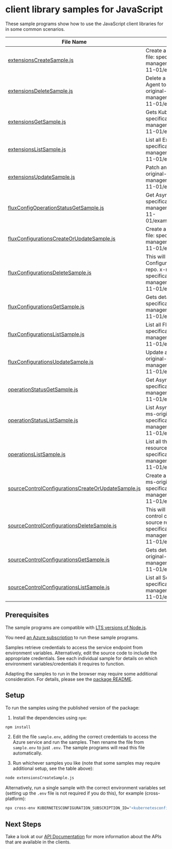# client library samples for JavaScript

These sample programs show how to use the JavaScript client libraries for in some common scenarios.

| **File Name**                                                                                         | **Description**                                                                                                                                                                                                                                                                                               |
| ----------------------------------------------------------------------------------------------------- | ------------------------------------------------------------------------------------------------------------------------------------------------------------------------------------------------------------------------------------------------------------------------------------------------------------- |
| [extensionsCreateSample.js][extensionscreatesample]                                                   | Create a new Kubernetes Cluster Extension. x-ms-original-file: specification/kubernetesconfiguration/resource-manager/Microsoft.KubernetesConfiguration/stable/2022-11-01/examples/CreateExtension.json                                                                                                       |
| [extensionsDeleteSample.js][extensionsdeletesample]                                                   | Delete a Kubernetes Cluster Extension. This will cause the Agent to Uninstall the extension from the cluster. x-ms-original-file: specification/kubernetesconfiguration/resource-manager/Microsoft.KubernetesConfiguration/stable/2022-11-01/examples/DeleteExtension.json                                    |
| [extensionsGetSample.js][extensionsgetsample]                                                         | Gets Kubernetes Cluster Extension. x-ms-original-file: specification/kubernetesconfiguration/resource-manager/Microsoft.KubernetesConfiguration/stable/2022-11-01/examples/GetExtension.json                                                                                                                  |
| [extensionsListSample.js][extensionslistsample]                                                       | List all Extensions in the cluster. x-ms-original-file: specification/kubernetesconfiguration/resource-manager/Microsoft.KubernetesConfiguration/stable/2022-11-01/examples/ListExtensions.json                                                                                                               |
| [extensionsUpdateSample.js][extensionsupdatesample]                                                   | Patch an existing Kubernetes Cluster Extension. x-ms-original-file: specification/kubernetesconfiguration/resource-manager/Microsoft.KubernetesConfiguration/stable/2022-11-01/examples/PatchExtension.json                                                                                                   |
| [fluxConfigOperationStatusGetSample.js][fluxconfigoperationstatusgetsample]                           | Get Async Operation status x-ms-original-file: specification/kubernetesconfiguration/resource-manager/Microsoft.KubernetesConfiguration/stable/2022-11-01/examples/GetFluxConfigurationAsyncOperationStatus.json                                                                                              |
| [fluxConfigurationsCreateOrUpdateSample.js][fluxconfigurationscreateorupdatesample]                   | Create a new Kubernetes Flux Configuration. x-ms-original-file: specification/kubernetesconfiguration/resource-manager/Microsoft.KubernetesConfiguration/stable/2022-11-01/examples/CreateFluxConfiguration.json                                                                                              |
| [fluxConfigurationsDeleteSample.js][fluxconfigurationsdeletesample]                                   | This will delete the YAML file used to set up the Flux Configuration, thus stopping future sync from the source repo. x-ms-original-file: specification/kubernetesconfiguration/resource-manager/Microsoft.KubernetesConfiguration/stable/2022-11-01/examples/DeleteFluxConfiguration.json                    |
| [fluxConfigurationsGetSample.js][fluxconfigurationsgetsample]                                         | Gets details of the Flux Configuration. x-ms-original-file: specification/kubernetesconfiguration/resource-manager/Microsoft.KubernetesConfiguration/stable/2022-11-01/examples/GetFluxConfiguration.json                                                                                                     |
| [fluxConfigurationsListSample.js][fluxconfigurationslistsample]                                       | List all Flux Configurations. x-ms-original-file: specification/kubernetesconfiguration/resource-manager/Microsoft.KubernetesConfiguration/stable/2022-11-01/examples/ListFluxConfigurations.json                                                                                                             |
| [fluxConfigurationsUpdateSample.js][fluxconfigurationsupdatesample]                                   | Update an existing Kubernetes Flux Configuration. x-ms-original-file: specification/kubernetesconfiguration/resource-manager/Microsoft.KubernetesConfiguration/stable/2022-11-01/examples/PatchFluxConfiguration.json                                                                                         |
| [operationStatusGetSample.js][operationstatusgetsample]                                               | Get Async Operation status x-ms-original-file: specification/kubernetesconfiguration/resource-manager/Microsoft.KubernetesConfiguration/stable/2022-11-01/examples/GetExtensionAsyncOperationStatus.json                                                                                                      |
| [operationStatusListSample.js][operationstatuslistsample]                                             | List Async Operations, currently in progress, in a cluster x-ms-original-file: specification/kubernetesconfiguration/resource-manager/Microsoft.KubernetesConfiguration/stable/2022-11-01/examples/ListAsyncOperationStatus.json                                                                              |
| [operationsListSample.js][operationslistsample]                                                       | List all the available operations the KubernetesConfiguration resource provider supports. x-ms-original-file: specification/kubernetesconfiguration/resource-manager/Microsoft.KubernetesConfiguration/stable/2022-11-01/examples/OperationsList.json                                                         |
| [sourceControlConfigurationsCreateOrUpdateSample.js][sourcecontrolconfigurationscreateorupdatesample] | Create a new Kubernetes Source Control Configuration. x-ms-original-file: specification/kubernetesconfiguration/resource-manager/Microsoft.KubernetesConfiguration/stable/2022-11-01/examples/CreateSourceControlConfiguration.json                                                                           |
| [sourceControlConfigurationsDeleteSample.js][sourcecontrolconfigurationsdeletesample]                 | This will delete the YAML file used to set up the Source control configuration, thus stopping future sync from the source repo. x-ms-original-file: specification/kubernetesconfiguration/resource-manager/Microsoft.KubernetesConfiguration/stable/2022-11-01/examples/DeleteSourceControlConfiguration.json |
| [sourceControlConfigurationsGetSample.js][sourcecontrolconfigurationsgetsample]                       | Gets details of the Source Control Configuration. x-ms-original-file: specification/kubernetesconfiguration/resource-manager/Microsoft.KubernetesConfiguration/stable/2022-11-01/examples/GetSourceControlConfiguration.json                                                                                  |
| [sourceControlConfigurationsListSample.js][sourcecontrolconfigurationslistsample]                     | List all Source Control Configurations. x-ms-original-file: specification/kubernetesconfiguration/resource-manager/Microsoft.KubernetesConfiguration/stable/2022-11-01/examples/ListSourceControlConfiguration.json                                                                                           |

## Prerequisites

The sample programs are compatible with [LTS versions of Node.js](https://github.com/nodejs/release#release-schedule).

You need [an Azure subscription][freesub] to run these sample programs.

Samples retrieve credentials to access the service endpoint from environment variables. Alternatively, edit the source code to include the appropriate credentials. See each individual sample for details on which environment variables/credentials it requires to function.

Adapting the samples to run in the browser may require some additional consideration. For details, please see the [package README][package].

## Setup

To run the samples using the published version of the package:

1. Install the dependencies using `npm`:

```bash
npm install
```

2. Edit the file `sample.env`, adding the correct credentials to access the Azure service and run the samples. Then rename the file from `sample.env` to just `.env`. The sample programs will read this file automatically.

3. Run whichever samples you like (note that some samples may require additional setup, see the table above):

```bash
node extensionsCreateSample.js
```

Alternatively, run a single sample with the correct environment variables set (setting up the `.env` file is not required if you do this), for example (cross-platform):

```bash
npx cross-env KUBERNETESCONFIGURATION_SUBSCRIPTION_ID="<kubernetesconfiguration subscription id>" KUBERNETESCONFIGURATION_RESOURCE_GROUP="<kubernetesconfiguration resource group>" KUBERNETESCONFIGURATION_SUBSCRIPTION_ID="<kubernetesconfiguration subscription id>" KUBERNETESCONFIGURATION_RESOURCE_GROUP="<kubernetesconfiguration resource group>" node extensionsCreateSample.js
```

## Next Steps

Take a look at our [API Documentation][apiref] for more information about the APIs that are available in the clients.

[extensionscreatesample]: https://github.com/Azure/azure-sdk-for-js/blob/main/sdk/kubernetesconfiguration/arm-kubernetesconfiguration/samples/v6/javascript/extensionsCreateSample.js
[extensionsdeletesample]: https://github.com/Azure/azure-sdk-for-js/blob/main/sdk/kubernetesconfiguration/arm-kubernetesconfiguration/samples/v6/javascript/extensionsDeleteSample.js
[extensionsgetsample]: https://github.com/Azure/azure-sdk-for-js/blob/main/sdk/kubernetesconfiguration/arm-kubernetesconfiguration/samples/v6/javascript/extensionsGetSample.js
[extensionslistsample]: https://github.com/Azure/azure-sdk-for-js/blob/main/sdk/kubernetesconfiguration/arm-kubernetesconfiguration/samples/v6/javascript/extensionsListSample.js
[extensionsupdatesample]: https://github.com/Azure/azure-sdk-for-js/blob/main/sdk/kubernetesconfiguration/arm-kubernetesconfiguration/samples/v6/javascript/extensionsUpdateSample.js
[fluxconfigoperationstatusgetsample]: https://github.com/Azure/azure-sdk-for-js/blob/main/sdk/kubernetesconfiguration/arm-kubernetesconfiguration/samples/v6/javascript/fluxConfigOperationStatusGetSample.js
[fluxconfigurationscreateorupdatesample]: https://github.com/Azure/azure-sdk-for-js/blob/main/sdk/kubernetesconfiguration/arm-kubernetesconfiguration/samples/v6/javascript/fluxConfigurationsCreateOrUpdateSample.js
[fluxconfigurationsdeletesample]: https://github.com/Azure/azure-sdk-for-js/blob/main/sdk/kubernetesconfiguration/arm-kubernetesconfiguration/samples/v6/javascript/fluxConfigurationsDeleteSample.js
[fluxconfigurationsgetsample]: https://github.com/Azure/azure-sdk-for-js/blob/main/sdk/kubernetesconfiguration/arm-kubernetesconfiguration/samples/v6/javascript/fluxConfigurationsGetSample.js
[fluxconfigurationslistsample]: https://github.com/Azure/azure-sdk-for-js/blob/main/sdk/kubernetesconfiguration/arm-kubernetesconfiguration/samples/v6/javascript/fluxConfigurationsListSample.js
[fluxconfigurationsupdatesample]: https://github.com/Azure/azure-sdk-for-js/blob/main/sdk/kubernetesconfiguration/arm-kubernetesconfiguration/samples/v6/javascript/fluxConfigurationsUpdateSample.js
[operationstatusgetsample]: https://github.com/Azure/azure-sdk-for-js/blob/main/sdk/kubernetesconfiguration/arm-kubernetesconfiguration/samples/v6/javascript/operationStatusGetSample.js
[operationstatuslistsample]: https://github.com/Azure/azure-sdk-for-js/blob/main/sdk/kubernetesconfiguration/arm-kubernetesconfiguration/samples/v6/javascript/operationStatusListSample.js
[operationslistsample]: https://github.com/Azure/azure-sdk-for-js/blob/main/sdk/kubernetesconfiguration/arm-kubernetesconfiguration/samples/v6/javascript/operationsListSample.js
[sourcecontrolconfigurationscreateorupdatesample]: https://github.com/Azure/azure-sdk-for-js/blob/main/sdk/kubernetesconfiguration/arm-kubernetesconfiguration/samples/v6/javascript/sourceControlConfigurationsCreateOrUpdateSample.js
[sourcecontrolconfigurationsdeletesample]: https://github.com/Azure/azure-sdk-for-js/blob/main/sdk/kubernetesconfiguration/arm-kubernetesconfiguration/samples/v6/javascript/sourceControlConfigurationsDeleteSample.js
[sourcecontrolconfigurationsgetsample]: https://github.com/Azure/azure-sdk-for-js/blob/main/sdk/kubernetesconfiguration/arm-kubernetesconfiguration/samples/v6/javascript/sourceControlConfigurationsGetSample.js
[sourcecontrolconfigurationslistsample]: https://github.com/Azure/azure-sdk-for-js/blob/main/sdk/kubernetesconfiguration/arm-kubernetesconfiguration/samples/v6/javascript/sourceControlConfigurationsListSample.js
[apiref]: https://docs.microsoft.com/javascript/api/@azure/arm-kubernetesconfiguration?view=azure-node-preview
[freesub]: https://azure.microsoft.com/free/
[package]: https://github.com/Azure/azure-sdk-for-js/tree/main/sdk/kubernetesconfiguration/arm-kubernetesconfiguration/README.md
